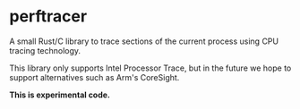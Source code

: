 # perftracer

A small Rust/C library to trace sections of the current process using CPU
tracing technology.

This library only supports Intel Processor Trace, but in the future we hope to
support alternatives such as Arm's CoreSight.

**This is experimental code.**
